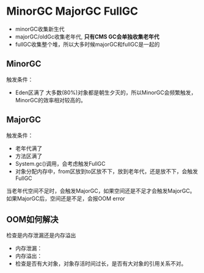 # MinorGC MajorGC FullGC
- minorGC收集新生代
- majorGC/oldGc收集老年代, **只有CMS GC会单独收集老年代**
- fullGC收集整个堆，所以大多时候majorGC和fullGC是一起的

## MinorGC
触发条件：
  - Eden区满了
大多数(80%)对象都是朝生夕灭的，所以MinorGC会频繁触发，MinorGC的效率相对较高的。

## MajorGC
触发条件：
- 老年代满了
- 方法区满了
- System.gc()调用，会考虑触发FullGC
- 对象分配内存中，from区放到to区放不下，放到老年代，还是放不下，会触发FullGC

当老年代空间不足时，会触发MajorGC，如果空间还是不足才会触发MajorGC。  
如果MajorGC后，空间还是不足，会报OOM error


## OOM如何解决
检查是内存泄漏还是内存溢出
- 内存泄漏：
- 内存溢出：
- 检查是否有大对象，对象存活时间过长，是否有大对象的引用关系不对。

